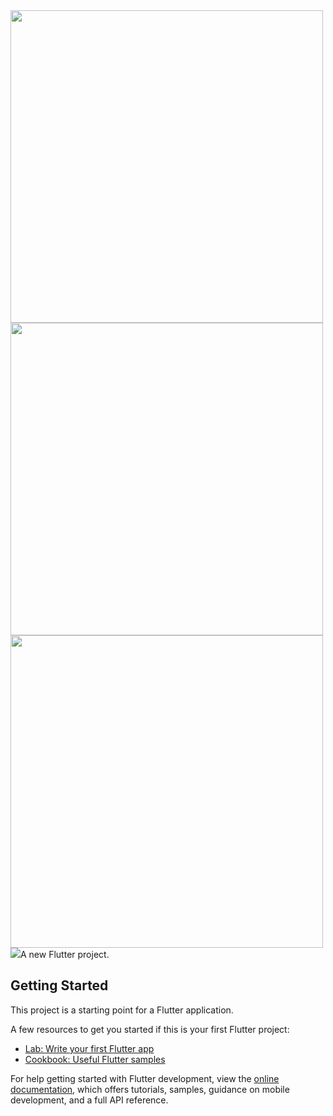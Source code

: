 
<img src = "https://github.com/MauryaAayush/myflutter/assets/143180849/bba0eb76-a115-4b5b-ac9d-136d23afdf0f" height = 500px>

<img src = "https://github.com/MauryaAayush/myflutter/assets/143180849/526896e6-29b0-48d2-ab49-ae8c12f224f7" height = 500px>

<img src = "https://github.com/MauryaAayush/myflutter/assets/143180849/6cd3e856-4595-443f-b18c-61a82bac16dd" height = 500px>
<br>
<img src = https://github.com/MauryaAayush/myflutter/assets/143180849/909dc4eb-4889-41d2-be29-0aa64e7d5353"
<img src = https://github.com/MauryaAayush/myflutter/assets/143180849/a55fce08-4e5b-4ef1-a073-968fc07ee9f1"
https://github.com/MauryaAayush/myflutter/assets/143180849/963c4285-5cfd-40fd-abaa-3a9c8e2c2e30"
https://github.com/MauryaAayush/myflutter/assets/143180849/afc87ec2-fea7-4a42-aeec-94a7398c0636"
https://github.com/MauryaAayush/myflutter/assets/143180849/121f30fb-4e8f-44e3-ae13-4b6cfe5efe1e"
https://github.com/MauryaAayush/myflutter/assets/143180849/51fc3a4c-274a-482c-9284-84d4172049b0"
https://github.com/MauryaAayush/myflutter/assets/143180849/d4e3ab44-8105-41ca-914f-bb6907ab254a"
https://github.com/MauryaAayush/myflutter/assets/143180849/53f5c299-272c-46ee-b982-4a3d3c4fd16f"
https://github.com/MauryaAayush/myflutter/assets/143180849/8aa58d0a-3156-4557-aaa8-ac127269a934"
https://github.com/MauryaAayush/myflutter/assets/143180849/05202e50-82c7-4909-8313-aeae88c5abc5"
https://github.com/MauryaAayush/myflutter/assets/143180849/35088359-a64a-439a-86a2-15b924bbbccb"
https://github.com/MauryaAayush/myflutter/assets/143180849/4154199e-bb27-4fac-a812-c5f9443bf37f"
https://github.com/MauryaAayush/myflutter/assets/143180849/19339ef5-1f6f-4311-8eee-68b770014590"
https://github.com/MauryaAayush/myflutter/assets/143180849/7df1044e-ec4a-4521-95e2-c2b30b2882a7"
https://github.com/MauryaAayush/myflutter/assets/143180849/dd7f8e70-2989-4f89-911e-91c0154cd9ac"
https://github.com/MauryaAayush/myflutter/assets/143180849/30774a82-4e61-44d7-9102-c2ee2afb1010"



A new Flutter project.

## Getting Started

This project is a starting point for a Flutter application.

A few resources to get you started if this is your first Flutter project:

- [Lab: Write your first Flutter app](https://docs.flutter.dev/get-started/codelab)
- [Cookbook: Useful Flutter samples](https://docs.flutter.dev/cookbook)

For help getting started with Flutter development, view the
[online documentation](https://docs.flutter.dev/), which offers tutorials,
samples, guidance on mobile development, and a full API reference.
